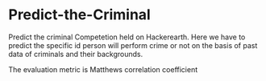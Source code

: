 # Predict-the-Criminal

Predict the criminal Competetion held on Hackerearth. Here we have to predict the specific id person will perform crime or not on the basis of past data of criminals and their backgrounds.

The evaluation metric is Matthews correlation coefficient
